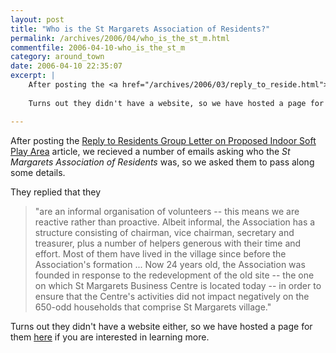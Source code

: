 ```yaml
---
layout: post
title: "Who is the St Margarets Association of Residents?"
permalink: /archives/2006/04/who_is_the_st_m.html
commentfile: 2006-04-10-who_is_the_st_m
category: around_town
date: 2006-04-10 22:35:07
excerpt: |
    After posting the <a href="/archives/2006/03/reply_to_reside.html">Reply to Residents Group Letter on Proposed Indoor Soft Play Area</a> article, we recieved a  number of emails asking who the _St Margarets Association of Residents_ was, so we asked them to pass along some information.
    
    Turns out they didn't have a website, so we have hosted a page for them <a href="/static/info/smar.html">here</a>

---
```


After posting the [Reply to Residents Group Letter on Proposed Indoor Soft Play Area](/archives/2006/03/reply_to_reside.html) article, we recieved a number of emails asking who the *St Margarets Association of Residents* was, so we asked them to pass along some details.

They replied that they

> "are an informal organisation of volunteers -- this means we are reactive rather than proactive. Albeit informal, the Association has a structure consisting of chairman, vice chairman, secretary and treasurer, plus a number of helpers generous with their time and effort. Most of them have lived in the village since before the Association's formation ... Now 24 years old, the Association was founded in response to the redevelopment of the old site -- the one on which St Margarets Business Centre is located today -- in order to ensure that the Centre's activities did not impact negatively on the 650-odd households that comprise St Margarets village."

Turns out they didn't have a website either, so we have hosted a page for them [here](/static/info/smar.html) if you are interested in learning more.
